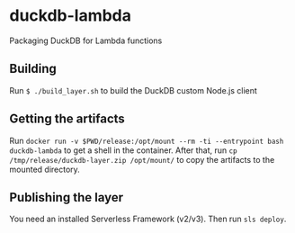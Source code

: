 # duckdb-lambda
Packaging DuckDB for Lambda functions

## Building

Run `$ ./build_layer.sh` to build the DuckDB custom Node.js client

## Getting the artifacts

Run `docker run -v $PWD/release:/opt/mount --rm -ti --entrypoint bash duckdb-lambda` to get a shell in the container. After that, run `cp /tmp/release/duckdb-layer.zip /opt/mount/` to copy the artifacts to the mounted directory.

## Publishing the layer

You need an installed Serverless Framework (v2/v3). Then run `sls deploy`.
